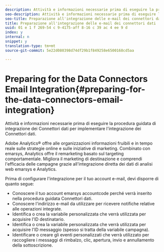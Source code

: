```yaml
---
description: Attività e informazioni necessarie prima di eseguire la procedura guidata di integrazione dei Connettori dati per implementare l'integrazione dei Connettori dati.
seo-description: Attività e informazioni necessarie prima di eseguire la procedura guidata di integrazione dei Connettori dati per implementare l'integrazione dei Connettori dati.
seo-title: Preparazione all'integrazione delle e-mail dei connettori dati
title: Preparazione all'integrazione delle e-mail dei connettori dati
uuid: 01 e 1 f 269-54 c 9-4175-aff 8-16 c 39 ac 4 ee 9 d
index: y
internal: n
snippet: y
translation-type: tm+mt
source-git-commit: 5e22d080398d74df29b1f849258e6500168cd5aa

---
```



# Preparing for the Data Connectors Email Integration{#preparing-for-the-data-connectors-email-integration}

Attività e informazioni necessarie prima di eseguire la procedura guidata di integrazione dei Connettori dati per implementare l'integrazione dei Connettori dati.

Adobe Analytics® offre alle organizzazioni informazioni fruibili e in tempo reale sulle strategie online e sulle iniziative di marketing. Combinato con emarsys, Analytics offre il remarketing basato sul targeting comportamentale. Migliora il marketing di destinazione e comprendi l'efficacia delle campagne grazie all'integrazione diretta dei dati di analisi web emarsys e Analytics.

Prima di configurare l'integrazione per il tuo account e-mail, devi disporre di quanto segue:

* Conoscere il tuo account emarsys accountcode perché verrà inserito nella procedura guidata Connettori dati.
* Conoscere l'indirizzo e-mail da utilizzare per ricevere notifiche relative alle operazioni integrate.
* Identifica o crea la variabile personalizzata che verrà utilizzata per acquisire l'ID destinatario.
* Identifica o crea la variabile personalizzata che verrà utilizzata per acquisire l'ID messaggio (spesso si tratta della variabile campagna).
* Identificare o creare gli eventi personalizzati che verrà utilizzato per raccogliere i messaggi di rimbalzo, clic, apertura, invio e annullamento della sottoscrizione.

